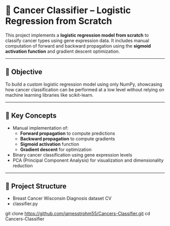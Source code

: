 # 🧬 Cancer Classifier – Logistic Regression from Scratch

This project implements a **logistic regression model from scratch** to classify cancer types using gene expression data. It includes manual computation of forward and backward propagation using the **sigmoid activation function** and gradient descent optimization.

---

## 📌 Objective

To build a custom logistic regression model using only NumPy, showcasing how cancer classification can be performed at a low level without relying on machine learning libraries like scikit-learn.

---

## 🧠 Key Concepts

- Manual implementation of:
  - **Forward propagation** to compute predictions
  - **Backward propagation** to compute gradients
  - **Sigmoid activation** function
  - **Gradient descent** for optimization
- Binary cancer classification using gene expression levels
- PCA (Principal Component Analysis) for visualization and dimensionality reduction

---

## 📁 Project Structure

- Breast Cancer Wisconsin Diagnosis dataset CV
- classifier.py

git clone https://github.com/jamesstrohm55/Cancers-Classifier.git
cd Cancers-Classifier



